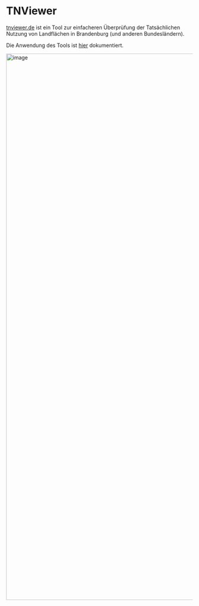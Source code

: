# TNViewer

[tnviewer.de](https://tnviewer.de) ist ein Tool zur einfacheren Überprüfung der 
Tatsächlichen Nutzung von Landflächen in Brandenburg (und anderen Bundesländern).

Die Anwendung des Tools ist [hier](DOKU.md) dokumentiert.

<img width="1470" alt="image" src="https://github.com/user-attachments/assets/6b38d815-bed4-424e-aabb-94ebad9426a8" />
